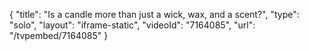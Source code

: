 {
    "title": "Is a candle more than just a wick, wax, and a scent?",
    "type": "solo",
    "layout": "iframe-static",
    "videoId": "7164085",
    "url": "\/tvpembed\/7164085"
}